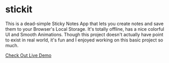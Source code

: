 # stickit
This is a dead-simple Sticky Notes App that lets you create notes and save them to your Browser's Local Storage. It's totally offline, has a nice colorful UI and Smooth Animations. Though this project doesn't actually have point to exist in real world, it's fun and I enjoyed working on this basic project so much.

[Check Out Live Demo](https://stickit.netlify.app)
